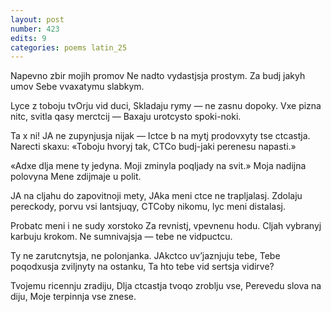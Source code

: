 ```yaml
---
layout: post
number: 423
edits: 9
categories: poems latin_25
---
```


Napevno zbir mojih promov
Ne nadto vydastjsja prostym.
Za budj jakyh umov
Sebe vvaxatymu slabkym.

Lyce z toboju tvOrju vid duci,
Skladaju rymy — ne zasnu dopoky.
Vxe pizna nitc, svitla qasy merctcij —
Baxaju urotcysto spoki-noki.

Ta x ni! JA ne zupynjusja nijak —
Ictce b na mytj prodovxyty tse ctcastja.
Narecti skaxu: «Toboju hvoryj tak,
CTCo budj-jaki perenesu napasti.»

«Adxe dlja mene ty jedyna.
Moji zminyla poqljady na svit.» 
Moja nadijna polovyna 
Mene zdijmaje u polit.

JA na cljahu do zapovitnoji mety,
JAka meni ctce ne trapljalasj.
Zdolaju pereckody, porvu vsi lantsjuqy,
CTCoby nikomu, lyc meni distalasj.

Probatc meni i ne sudy xorstoko
Za revnistj, vpevnenu hodu.
Cljah vybranyj karbuju krokom.
Ne sumnivajsja — tebe ne vidpuctcu.

Ty ne zarutcnytsja, ne polonjanka.
JAkctco uv’jaznjuju tebe,
Tebe poqodxusja zviljnyty na ostanku,
Ta hto tebe vid sertsja vidirve?

Tvojemu ricennju zradiju,
Dlja ctcastja tvoqo zroblju vse,
Perevedu slova na diju,
Moje terpinnja vse znese.
